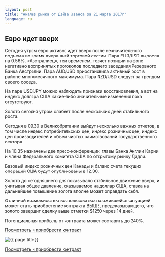 ```yaml
---
layout: post
title: "Анализ рынка от Дэйва Эванса за 21 марта 2017г"
language: ru
---
```

##  Евро идет вверх

Сегодня утром евро активно идет вверх после незначительного подъема во время вчерашней торговой сессии. Пара EUR/USD выросла на 0.56%.
«Австралиец», тем временем, теряет позиции на фоне негативно воспринятых протоколов последнего заседания Резервного Банка Австралии. Пара AUD/USD приостановила активный рост в районе многомесячного максимума. Пара NZD/USD следует за трендом своего соседа.

На паре USD/JPY можно наблюдать признаки восстановления, а вот на индекс доллара США какие-либо значительные изменения пока отсутствуют.

Золото сегодня утром слабеет после нескольких дней стабильного роста.

Сегодня в 09.30 в Великобритании выйдут несколько важных отчетов, в том числе индекс потребительских цен, индекс розничных цен, индекс цен производителей и объем чистых заимствований государственного сектора.

На 10.35 назначены две пресс-конференции: главы Банка Англии Карни и члена Федерального комитета США по открытому рынку Дадли.

Базовый индекс розничных цен Канады и баланс счета текущих операций США будут опубликованы в 12.30.

Золото до сегодняшнего дня показывало стабильное движение вверх, и учитывая общее давление, оказываемое на доллар США, ставка на дальнейшее повышение золота вполне может оправдать себя.

Отличной возможностью воспользоваться сложившейся ситуацией может стать приобретение контракта ВЫШЕ, предсказывающего, что золото завершит сделку выше отметки $1250 через 14 дней. 

Потенциальная прибыль от контракта может составить до 240%.

<a href="http://record.binary.com/_bivVDfg8lHux76XffYA0JmNd7ZgqdRLk/1/?market=metals&duration_amount=14&duration_units=d&amount=10&amount_type=payout&expiry_type=duration&underlying=frxXAUUSD&formname=higherlower&barrier=1250&s=1&t=nvWi3fxKr5eKdIhvLa8TP50co5lt24DG" target="_blank">Посмотреть и приобрести контракт</a>

<img src="{{ site.url }}/images/ru-21-mar-17.png" alt="{{ page.title }}"  title="{{ page.title }}">

<a href="%LINK%%?https://www.binary.com/d/trade.cgi?market=metals&duration_amount=14&duration_units=d&amount=10&amount_type=payout&expiry_type=duration&underlying=frxXAUUSD&formname=higherlower&barrier=1250&s=1&t=nvWi3fxKr5eKdIhvLa8TP50co5lt24DG" target="_blank">Посмотреть и приобрести контракт</a>